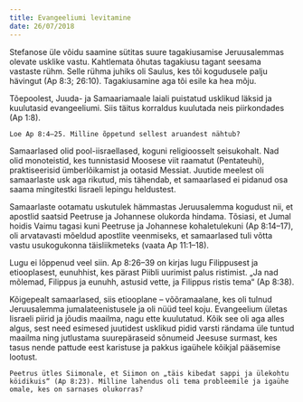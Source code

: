 ```yaml
---
title: Evangeeliumi levitamine
date: 26/07/2018
---
```


Stefanose üle võidu saamine sütitas suure tagakiusamise Jeruusalemmas olevate
usklike vastu. Kahtlemata õhutas tagakiusu tagant seesama vastaste rühm.
Selle rühma juhiks oli Saulus, kes tõi kogudusele palju hävingut (Ap 8:3; 26:10).
Tagakiusamine aga tõi esile ka hea mõju.

Tõepoolest, Juuda- ja Samaariamaale laiali puistatud usklikud läksid ja kuulutasid
evangeeliumi. Siis täitus korraldus kuulutada neis piirkondades (Ap 1:8).

`Loe Ap 8:4–25. Milline õppetund sellest aruandest nähtub?`

Samaarlased olid pool-iisraellased, koguni religioosselt seisukohalt. Nad olid
monoteistid, kes tunnistasid Moosese viit raamatut (Pentateuhi), praktiseerisid
ümberlõikamist ja ootasid Messiat. Juutide meelest oli samaarlaste usk aga
rikutud, mis tähendab, et samaarlased ei pidanud osa saama mingitestki Iisraeli
lepingu heldustest.

Samaarlaste ootamatu uskutulek hämmastas Jeruusalemma kogudust nii, et
apostlid saatsid Peetruse ja Johannese olukorda hindama. Tõsiasi, et Jumal hoidis
Vaimu tagasi kuni Peetruse ja Johannese kohaletulekuni (Ap 8:14–17), oli
arvatavasti mõeldud apostlite veenmiseks, et samaarlased tuli võtta vastu usukogukonna
täisliikmeteks (vaata Ap 11:1–18).

Lugu ei lõppenud veel siin. Ap 8:26–39 on kirjas lugu Filippusest ja etiooplasest,
eunuhhist, kes pärast Piibli uurimist palus ristimist. „Ja nad mõlemad, Filippus ja
eunuhh, astusid vette, ja Filippus ristis tema“ (Ap 8:38).

Kõigepealt samaarlased, siis etiooplane – võõramaalane, kes oli tulnud Jeruusalemma
jumalateenistusele ja oli nüüd teel koju. Evangeelium ületas Iisraeli
piirid ja jõudis maailma, nagu ette kuulutatud. Kõik see oli aga alles algus, sest
need esimesed juutidest usklikud pidid varsti rändama üle tuntud maailma ning
jutlustama suurepäraseid sõnumeid Jeesuse surmast, kes tasus nende pattude
eest karistuse ja pakkus igaühele kõikjal pääsemise lootust.

`Peetrus ütles Siimonale, et Siimon on „täis kibedat sappi ja ülekohtu
köidikuis“ (Ap 8:23). Milline lahendus oli tema probleemile ja igaühe
omale, kes on sarnases olukorras?`
